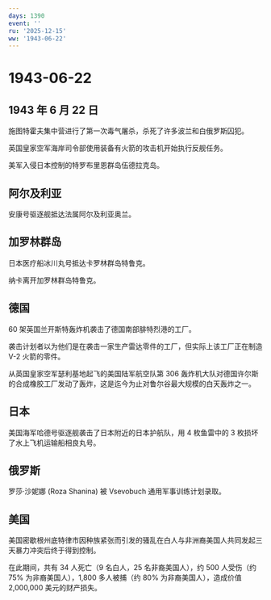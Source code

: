 ```yaml
---
days: 1390
event: ''
ru: '2025-12-15'
ww: '1943-06-22'
---
```


# 1943-06-22

## 1943 年 6 月 22 日

施图特霍夫集中营进行了第一次毒气屠杀，杀死了许多波兰和白俄罗斯囚犯。

英国皇家空军海岸司令部使用装备有火箭的攻击机开始执行反舰任务。

美军入侵日本控制的特罗布里恩群岛伍德拉克岛。

## 阿尔及利亚

安康号驱逐舰抵达法属阿尔及利亚奥兰。

## 加罗林群岛

日本医疗船冰川丸号抵达卡罗林群岛特鲁克。

纳卡离开加罗林群岛特鲁克。

## 德国

60 架英国兰开斯特轰炸机袭击了德国南部腓特烈港的工厂。

袭击计划者以为他们是在袭击一家生产雷达零件的工厂，但实际上该工厂正在制造
V-2 火箭的零件。

从英国皇家空军瑟利基地起飞的美国陆军航空队第 306
轰炸机大队对德国许尔斯的合成橡胶工厂发动了轰炸，这是迄今为止对鲁尔谷最大规模的白天轰炸之一。

## 日本

美国海军哈德号驱逐舰袭击了日本附近的日本护航队，用 4 枚鱼雷中的 3
枚损坏了水上飞机运输船相良丸号。

## 俄罗斯

罗莎·沙妮娜 (Roza Shanina) 被 Vsevobuch 通用军事训练计划录取。

## 美国

美国密歇根州底特律市因种族紧张而引发的骚乱在白人与非洲裔美国人共同发起三天暴力冲突后终于得到控制。

在此期间，共有 34 人死亡（9 名白人，25 名非裔美国人），约 500 人受伤（约
75% 为非裔美国人），1,800 多人被捕（约 80% 为非裔美国人），造成价值
2,000,000 美元的财产损失。